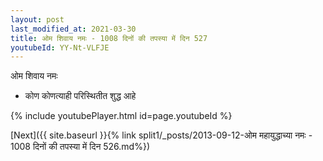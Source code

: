 ```yaml
---
layout: post
last_modified_at: 2021-03-30
title: ओम शिवाय नमः - 1008 दिनों की तपस्या में दिन 527
youtubeId: YY-Nt-VLFJE
---
```

 
 
 ओम शिवाय नमः  
 
 -  कोण कोणत्याही परिस्थितीत शुद्ध आहे 
 
  
 
  
 
 
 
 
 
 


{% include youtubePlayer.html id=page.youtubeId %}
 
[Next]({{ site.baseurl }}{% link  split1/_posts/2013-09-12-ओम महायुद्धाच्या नमः - 1008 दिनों की तपस्या में दिन 526.md%})
 
